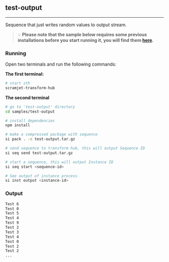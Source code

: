 ## test-output
---
Sequence that just writes random values to output stream.

> :bulb: **Please note that the sample below requires some previous installations before you start running it, you will find them [here](../../README.md#3-install-scramjet-transform-hub).**

### Running
Open two terminals and run the following commands:

**The first terminal:**
```bash
# start sth
scramjet-transform-hub
```

**The second terminal**
```bash
# go to 'test-output' directory
cd samples/test-output

# install dependencies
npm install

# make a compressed package with sequence
si pack . -o test-output.tar.gz

# send sequence to transform hub, this will output Sequence ID
si seq send test-output.tar.gz

# start a sequence, this will output Instance ID
si seq start <sequence-id>

# See output of instance process
si inst output <instance-id>
```

### Output

```bash
Test 6
Test 0
Test 5
Test 4
Test 9
Test 2
Test 3
Test 4
Test 0
Test 2
Test 2
...
```